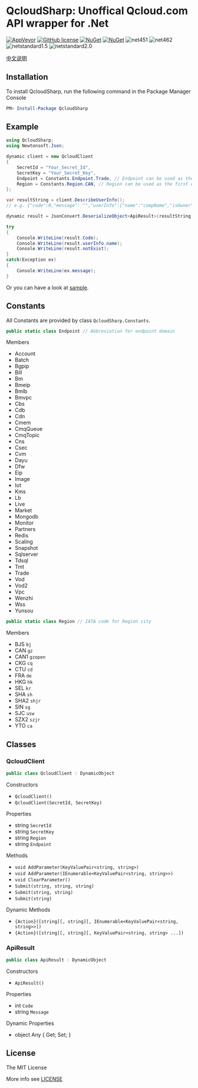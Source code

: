# QcloudSharp: Unoffical Qcloud.com API wrapper for .Net

[![AppVeyor](https://img.shields.io/appveyor/ci/JoyMoe/qcloudsharp.svg)](https://ci.appveyor.com/project/JoyMoe/qcloudsharp)
[![GitHub license](https://img.shields.io/badge/license-MIT-blue.svg)](https://raw.githubusercontent.com/JoyMoe/QcloudSmsSharp/master/LICENSE)
[![NuGet](https://img.shields.io/nuget/v/QcloudSharp.svg)](https://www.nuget.org/packages/QcloudSharp)
[![NuGet](https://img.shields.io/nuget/vpre/QcloudSharp.svg)](https://www.nuget.org/packages/QcloudSharp/absoluteLatest)
![net451](https://img.shields.io/badge/.Net-4.5.1-brightgreen.svg)
![net462](https://img.shields.io/badge/.Net-4.6.2-brightgreen.svg)
![netstandard1.5](https://img.shields.io/badge/.Net-netstandard1.5-brightgreen.svg)
![netstandard2.0](https://img.shields.io/badge/.Net-netstandard2.0-brightgreen.svg)

[中文说明](README.zh.md)

## Installation

To install QcloudSharp, run the following command in the Package Manager Console

```powershell
PM> Install-Package QcloudSharp
```

## Example

```csharp
using QcloudSharp;
using Newtonsoft.Json;

dynamic client = new QcloudClient
{
    SecretId = "Your_Secret_Id",
    SecretKey = "Your_Secret_Key",
    Endpoint = Constants.Endpoint.Trade, // Endpoint can be used as the first argument of Dynamic Methods
    Region = Constants.Region.CAN, // Region can be used as the first or second argument of Dynamic Methods
};

var resultString = client.DescribeUserInfo();
// e.g. {"code":0,"message": "","userInfo":{"name":"compName","isOwner":1,"mailStatus":1,"mail":"112233@qq.com","phone":"13811112222"}}

dynamic result = JsonConvert.DeserializeObject<ApiResult>(resultString);

try
{
    Console.WriteLine(result.Code);
    Console.WriteLine(result.userInfo.name);
    Console.WriteLine(result.notExist);
}
catch(Exception ex)
{
    Console.WriteLine(ex.message);
}
```

Or you can have a look at [sample](sample).

## Constants

All Constants are provided by class `QcloudSharp.Constants`.

```csharp
public static class Endpoint // Abbreviation for endpoint domain
```

Members

* Account
* Batch
* Bgpip
* Bill
* Bm
* Bmeip
* Bmlb
* Bmvpc
* Cbs
* Cdb
* Cdn
* Cmem
* CmqQueue
* CmqTopic
* Cns
* Csec
* Cvm
* Dayu
* Dfw
* Eip
* Image
* Iot
* Kms
* Lb
* Live
* Market
* Mongodb
* Monitor
* Partners
* Redis
* Scaling
* Snapshot
* Sqlserver
* Tdsql
* Tmt
* Trade
* Vod
* Vod2
* Vpc
* Wenzhi
* Wss
* Yunsou

```csharp
public static class Region // IATA code for Region city
```

Members

* BJS `bj`
* CAN `gz`
* CAN1 `gzopen`
* CKG `cq`
* CTU `cd`
* FRA `de`
* HKG `hk`
* SEL `kr`
* SHA `sh`
* SHA2 `shjr`
* SIN `sg`
* SJC `usw`
* SZX2 `szjr`
* YTO `ca`

## Classes

### QcloudClient

```csharp
public class QcloudClient : DynamicObject
```

Constructors

* `QcloudClient()`
* `QcloudClient(SecretId, SecretKey)`

Properties

* string `SecretId`
* string `SecretKey`
* string `Region`
* string `Endpoint`

Methods

* `void AddParameter(KeyValuePair<string, string>)`
* `void AddParameter(IEnumerable<KeyValuePair<string, string>>)`
* `void ClearParameter()`
* `Submit(string, string, string)`
* `Submit(string, string)`
* `Submit(string)`

Dynamic Methods

* `{Action}([string][, string][, IEnumerable<KeyValuePair<string, string>>])`
* `{Action}([string][, string][, KeyValuePair<string, string> ...])`

### ApiResult

```csharp
public class ApiResult : DynamicObject
```

Constructors

* `ApiResult()`

Properties

* int `Code`
* string `Message`

Dynamic Properties

* object Any { Get; Set; }

## License

The MIT License

More info see [LICENSE](LICENSE)

